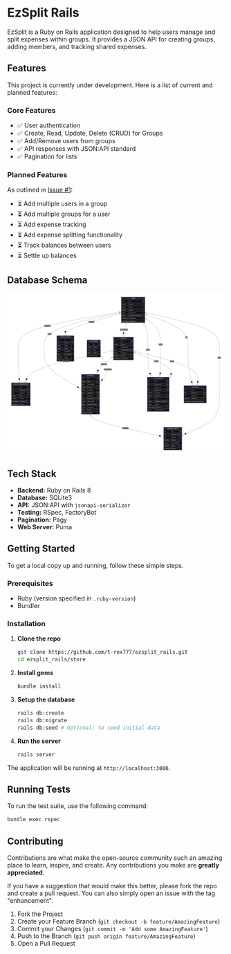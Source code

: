 # EzSplit Rails

EzSplit is a Ruby on Rails application designed to help users manage and split expenses within groups. It provides a JSON API for creating groups, adding members, and tracking shared expenses.

## Features

This project is currently under development. Here is a list of current and planned features:

### Core Features

- ✅ User authentication
- ✅ Create, Read, Update, Delete (CRUD) for Groups
- ✅ Add/Remove users from groups
- ✅ API responses with JSON:API standard
- ✅ Pagination for lists

### Planned Features

As outlined in [Issue #1](https://github.com/t-rex777/ezsplit_rails/issues/1):

- ⏳ Add multiple users in a group
- ⏳ Add multiple groups for a user
- ⏳ Add expense tracking
- ⏳ Add expense splitting functionality
- ⏳ Track balances between users
- ⏳ Settle up balances

## Database Schema

![Database Schema](database.png)

## Tech Stack

- **Backend:** Ruby on Rails 8
- **Database:** SQLite3
- **API:** JSON:API with `jsonapi-serializer`
- **Testing:** RSpec, FactoryBot
- **Pagination:** Pagy
- **Web Server:** Puma

## Getting Started

To get a local copy up and running, follow these simple steps.

### Prerequisites

- Ruby (version specified in `.ruby-version`)
- Bundler

### Installation

1. **Clone the repo**

   ```sh
   git clone https://github.com/t-rex777/ezsplit_rails.git
   cd ezsplit_rails/store
   ```

2. **Install gems**

   ```sh
   bundle install
   ```

3. **Setup the database**

   ```sh
   rails db:create
   rails db:migrate
   rails db:seed # Optional: to seed initial data
   ```

4. **Run the server**

   ```sh
   rails server
   ```

The application will be running at `http://localhost:3000`.

## Running Tests

To run the test suite, use the following command:

```sh
bundle exec rspec
```

## Contributing

Contributions are what make the open-source community such an amazing place to learn, inspire, and create. Any contributions you make are **greatly appreciated**.

If you have a suggestion that would make this better, please fork the repo and create a pull request. You can also simply open an issue with the tag "enhancement".

1. Fork the Project
2. Create your Feature Branch (`git checkout -b feature/AmazingFeature`)
3. Commit your Changes (`git commit -m 'Add some AmazingFeature'`)
4. Push to the Branch (`git push origin feature/AmazingFeature`)
5. Open a Pull Request
